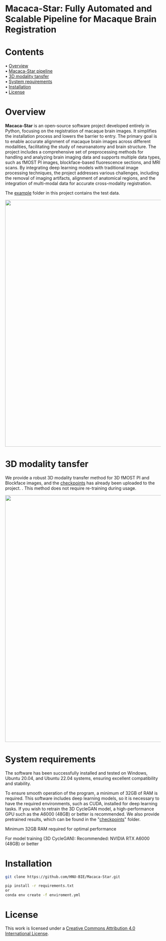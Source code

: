 # Macaca-Star: Fully Automated and Scalable Pipeline for Macaque Brain Registration

# Contents
&#x2022; [Overview](#Overview)  
&#x2022; [Macaca-Star pipeline](#Macaca-Star-pipeline)  
&#x2022; [3D modality tansfer](#3D-modality-tansfer)  
&#x2022; [System requirements](#System-requirements)   
&#x2022; [Installation](#Installation)  
&#x2022; [License](#License)  

# Overview
**Macaca-Star** is an open-source software project developed entirely in Python, focusing on the registration of macaque brain images. It simplifies the installation process and lowers the barrier to entry. The primary goal is to enable accurate alignment of macaque brain images across different modalities, facilitating the study of neuroanatomy and brain structure. The project includes a comprehensive set of preprocessing methods for handling and analyzing brain imaging data and supports multiple data types, such as fMOST PI images, blockface-based fluorescence sections, and MRI scans. By integrating deep learning models with traditional image processing techniques, the project addresses various challenges, including the removal of imaging artifacts, alignment of anatomical regions, and the integration of multi-modal data for accurate cross-modality registration.

The [example](./example) folder in this project contains the test data.

<p align="center">
<img src="https://github.com/user-attachments/assets/e850250e-9390-4c54-a3d7-99e8f61e1812" width="800">

# 3D modality tansfer

We provide a robust 3D modality transfer method for 3D fMOST PI and Blockface images, and the [checkpoints](./checkpoints) has already been uploaded to the project. . This method does not require re-training during usage.

<p align="center">
<img src="https://github.com/user-attachments/assets/6b105954-14e3-4061-953d-311b27d08b62" width="800">

# System requirements
The software has been successfully installed and tested on Windows, Ubuntu 20.04, and Ubuntu 22.04 systems, ensuring excellent compatibility and stability.  

To ensure smooth operation of the program, a minimum of 32GB of RAM is required. This software includes deep learning models, so it is necessary to have the required environments, such as CUDA, installed for deep learning tasks. If you wish to retrain the 3D CycleGAN model, a high-performance GPU such as the A6000 (48GB) or better is recommended. We also provide pretrained results, which can be found in the "[checkpoints](./checkpoints)" folder.

Minimum 32GB RAM required for optimal performance

For model training (3D CycleGAN):
Recommended: NVIDIA RTX A6000 (48GB) or better

# Installation
```Bash
git clone https://github.com/HNU-BIE/Macaca-Star.git

pip install -r requirements.txt
or
conda env create -f enviroment.yml
```

# License
This work is licensed under a [Creative Commons Attribution 4.0 International License](http://creativecommons.org/licenses/by/4.0/).

